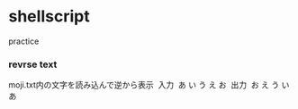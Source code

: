 # shellscript
practice


### revrse text
  moji.txt内の文字を読み込んで逆から表示
  入力
  あ い う え お
  出力
  お え う い あ
  
  
